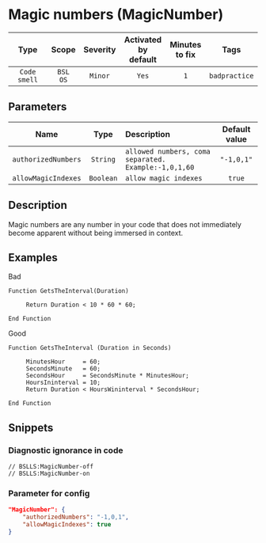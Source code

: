 # Magic numbers (MagicNumber)

| Type | Scope | Severity | Activated<br/>by default | Minutes<br/>to fix | Tags |
| :-: | :-: | :-: | :-: | :-: | :-: |
| `Code smell` | `BSL`<br/>`OS` | `Minor` | `Yes` | `1` | `badpractice` |

## Parameters 

| Name | Type | Description | Default value |
| :-: | :-: | :-- | :-: |
| `authorizedNumbers` | `String` | ```allowed numbers, coma separated. Example:-1,0,1,60``` | ```"-1,0,1"``` |
| `allowMagicIndexes` | `Boolean` | ```allow magic indexes``` | ```true``` |

<!-- Блоки выше заполняются автоматически, не трогать -->
## Description

Magic numbers are any number in your code that does not immediately become apparent without being immersed in context.

## Examples

Bad
```Bsl
Function GetsTheInterval(Duration)

     Return Duration < 10 * 60 * 60;

End Function
```

Good
```Bsl
Function GetsTheInterval (Duration in Seconds)
    
     MinutesHour     = 60;
     SecondsMinute   = 60;
     SecondsHour     = SecondsMinute * MinutesHour;
     HoursIninterval = 10;
     Return Duration < HoursWininterval * SecondsHour;

End Function
```

## Snippets

<!-- Блоки ниже заполняются автоматически, не трогать -->
### Diagnostic ignorance in code

```bsl
// BSLLS:MagicNumber-off
// BSLLS:MagicNumber-on
```

### Parameter for config

```json
"MagicNumber": {
    "authorizedNumbers": "-1,0,1",
    "allowMagicIndexes": true
}
```
